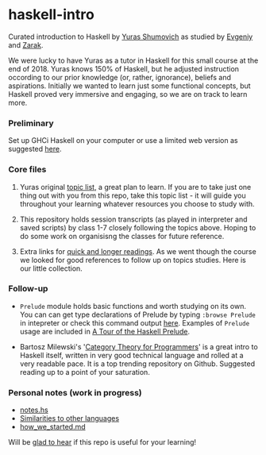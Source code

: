 # haskell-intro

Curated introduction to Haskell by [Yuras Shumovich](https://twitter.com/shumovichy)
as studied by [Evgeniy](https://twitter.com/PogrebnyakE) and [Zarak](https://github.com/zarak).

We were lucky to have Yuras as a tutor in Haskell for this small course
at the end of 2018. Yuras knows 150% of Haskell, but he adjusted instruction occording to our prior knowledge (or, rather, ignorance), beliefs and aspirations. Initially 
we wanted to learn just some functional concepts, but Haskell proved very immersive
and engaging, so we are on track to learn more. 

### Preliminary 

Set up GHCi Haskell on your computer or use a limited web version as
suggested [here](setup.md).

### Core files

1. Yuras original [topic list](topics.md), a great plan to learn. If you are to take 
   just one thing out with you from this repo, take this topic list - it will guide you 
   throughout your learning whatever resources you choose to study with.  

2. This repository holds session transcripts (as played in interpreter and saved scripts) by class 1-7 closely following the topics above. Hoping to do some work on organisisng the classes for future reference. 

3. Extra links for [quick and longer readings](biblio.md). As we went though the course   
   we looked for good references to follow up on topics studies. Here is our little collection. 

### Follow-up

- `Prelude` module holds basic functions and worth studying on its own. You can can get type declarations of Prelude by typing `:browse Prelude` in intepreter or check this command output [here](browse_prelude.hs). Examples of `Prelude` usage are included in [A Tour of the Haskell Prelude][pre]. 

[pre]: http://www.cse.chalmers.se/edu/course/TDA555/tourofprelude.html

- Bartosz Milewski's '[Category Theory for Programmers][ctp]' is a great intro to 
  Haskell itself, written in  very good technical language and rolled at a very readable pace. It is a top trending repository on Github. Suggested reading up to a point of your saturation. 

[ctp]: https://github.com/hmemcpy/milewski-ctfp-pdf

### Personal notes (work in progress)
- [notes.hs](notes.hs)
- [Similarities to other languages](sim.md)
- [how_we_started.md](how_we_started.md)

Will be [glad to hear](https://twitter.com/PogrebnyakE/status/1082306102468005891) if this repo is useful for your learning!
